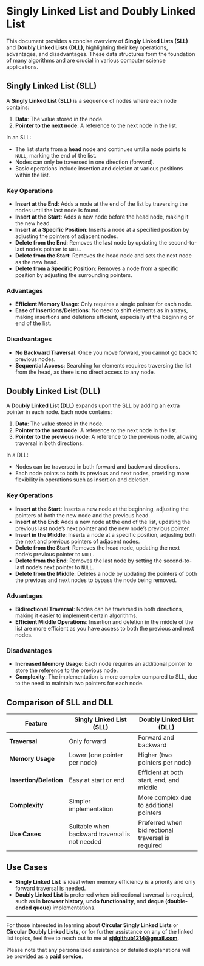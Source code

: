 # Singly Linked List and Doubly Linked List

This document provides a concise overview of **Singly Linked Lists (SLL)** and **Doubly Linked Lists (DLL)**, highlighting their key operations, advantages, and disadvantages. These data structures form the foundation of many algorithms and are crucial in various computer science applications.

## Singly Linked List (SLL)

A **Singly Linked List (SLL)** is a sequence of nodes where each node contains:
1. **Data**: The value stored in the node.
2. **Pointer to the next node**: A reference to the next node in the list.

In an SLL:
- The list starts from a **head** node and continues until a node points to `NULL`, marking the end of the list.
- Nodes can only be traversed in one direction (forward).
- Basic operations include insertion and deletion at various positions within the list.

### Key Operations
- **Insert at the End**: Adds a node at the end of the list by traversing the nodes until the last node is found.
- **Insert at the Start**: Adds a new node before the head node, making it the new head.
- **Insert at a Specific Position**: Inserts a node at a specified position by adjusting the pointers of adjacent nodes.
- **Delete from the End**: Removes the last node by updating the second-to-last node’s pointer to `NULL`.
- **Delete from the Start**: Removes the head node and sets the next node as the new head.
- **Delete from a Specific Position**: Removes a node from a specific position by adjusting the surrounding pointers.

### Advantages
- **Efficient Memory Usage**: Only requires a single pointer for each node.
- **Ease of Insertions/Deletions**: No need to shift elements as in arrays, making insertions and deletions efficient, especially at the beginning or end of the list.

### Disadvantages
- **No Backward Traversal**: Once you move forward, you cannot go back to previous nodes.
- **Sequential Access**: Searching for elements requires traversing the list from the head, as there is no direct access to any node.

## Doubly Linked List (DLL)

A **Doubly Linked List (DLL)** expands upon the SLL by adding an extra pointer in each node. Each node contains:
1. **Data**: The value stored in the node.
2. **Pointer to the next node**: A reference to the next node in the list.
3. **Pointer to the previous node**: A reference to the previous node, allowing traversal in both directions.

In a DLL:
- Nodes can be traversed in both forward and backward directions.
- Each node points to both its previous and next nodes, providing more flexibility in operations such as insertion and deletion.

### Key Operations
- **Insert at the Start**: Inserts a new node at the beginning, adjusting the pointers of both the new node and the previous head.
- **Insert at the End**: Adds a new node at the end of the list, updating the previous last node’s next pointer and the new node’s previous pointer.
- **Insert in the Middle**: Inserts a node at a specific position, adjusting both the next and previous pointers of adjacent nodes.
- **Delete from the Start**: Removes the head node, updating the next node’s previous pointer to `NULL`.
- **Delete from the End**: Removes the last node by setting the second-to-last node’s next pointer to `NULL`.
- **Delete from the Middle**: Deletes a node by updating the pointers of both the previous and next nodes to bypass the node being removed.

### Advantages
- **Bidirectional Traversal**: Nodes can be traversed in both directions, making it easier to implement certain algorithms.
- **Efficient Middle Operations**: Insertion and deletion in the middle of the list are more efficient as you have access to both the previous and next nodes.

### Disadvantages
- **Increased Memory Usage**: Each node requires an additional pointer to store the reference to the previous node.
- **Complexity**: The implementation is more complex compared to SLL, due to the need to maintain two pointers for each node.

## Comparison of SLL and DLL

| Feature                    | Singly Linked List (SLL)        | Doubly Linked List (DLL)        |
|----------------------------|---------------------------------|---------------------------------|
| **Traversal**               | Only forward                   | Forward and backward            |
| **Memory Usage**            | Lower (one pointer per node)    | Higher (two pointers per node)  |
| **Insertion/Deletion**      | Easy at start or end            | Efficient at both start, end, and middle |
| **Complexity**              | Simpler implementation          | More complex due to additional pointers |
| **Use Cases**               | Suitable when backward traversal is not needed | Preferred when bidirectional traversal is required |

## Use Cases

- **Singly Linked List** is ideal when memory efficiency is a priority and only forward traversal is needed.
- **Doubly Linked List** is preferred when bidirectional traversal is required, such as in **browser history**, **undo functionality**, and **deque (double-ended queue)** implementations.

---

For those interested in learning about **Circular Singly Linked Lists** or **Circular Doubly Linked Lists**, or for further assistance on any of the linked list topics, feel free to reach out to me at **sjdgithub1214@gmail.com**. 

Please note that any personalized assistance or detailed explanations will be provided as a **paid service**.

